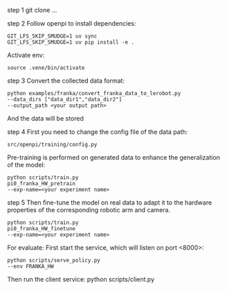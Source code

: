 
step 1 
git clone ...


step 2 
Follow openpi to install dependencies:

	GIT_LFS_SKIP_SMUDGE=1 uv sync
	GIT_LFS_SKIP_SMUDGE=1 uv pip install -e .

Activate env:

	source .vene/bin/activate


step 3 
Convert the collected data format:

	python examples/franka/convert_franka_data_to_lerobot.py
	--data_dirs ["data_dir1","data_dir2"]
	--output_path <your output path>

And the data will be stored 


step 4
First you need to change the config file of the data path:

	src/openpi/training/config.py

Pre-training is performed on generated data to enhance the generalization of the model:

	python scripts/train.py 	
	pi0_franka_HW_pretrain
	--exp-name=<your experiment name>


step 5 
Then fine-tune the model on real data to adapt it to the hardware properties of the corresponding robotic arm and camera.

	python scripts/train.py 	
	pi0_franka_HW_finetune
	--exp-name=<your experiment name>

For evaluate:
First start the service, which will listen on port <8000>:

	python scripts/serve_policy.py
	--env FRANKA_HW

Then run the client service:
	python scripts/client.py
